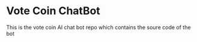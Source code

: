 # Vote Coin ChatBot

This is the vote coin AI chat bot repo which contains the soure code of the bot
